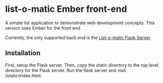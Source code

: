 # list-o-matic Ember front-end

A simple list application to demonstrate web development
concepts. This version uses Ember for the front end.

Currently, the only supported back end is the [List-o-matic Flask Server](https://github.com/zappala/listomatic-flask-server).

## Installation

First, setup the Flask server. Then, copy the static directory to the
top level directory for the Flask server. Run the flask server and
visit /static/index.html.
